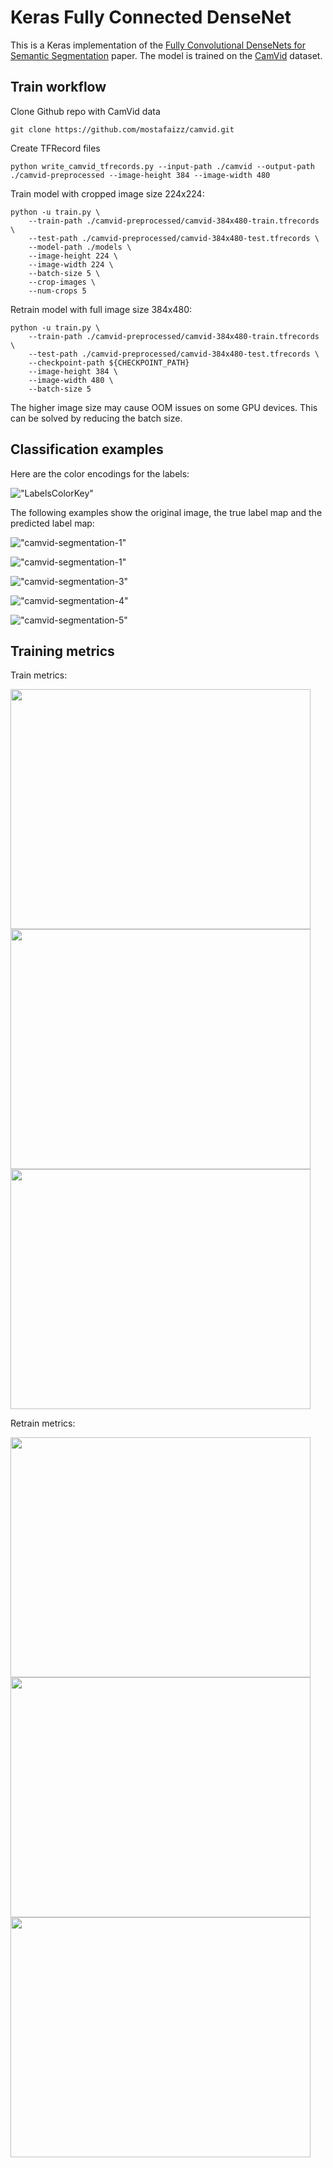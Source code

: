# Keras Fully Connected DenseNet

This is a Keras implementation of the [Fully Convolutional DenseNets for Semantic Segmentation](https://arxiv.org/abs/1611.09326) paper.
The model is trained on the [CamVid](http://mi.eng.cam.ac.uk/research/projects/VideoRec/CamVid/) dataset. 

## Train workflow

Clone Github repo with CamVid data

    git clone https://github.com/mostafaizz/camvid.git

Create TFRecord files

    python write_camvid_tfrecords.py --input-path ./camvid --output-path ./camvid-preprocessed --image-height 384 --image-width 480

Train model with cropped image size 224x224:

    python -u train.py \
        --train-path ./camvid-preprocessed/camvid-384x480-train.tfrecords \
        --test-path ./camvid-preprocessed/camvid-384x480-test.tfrecords \
        --model-path ./models \
        --image-height 224 \
        --image-width 224 \
        --batch-size 5 \
        --crop-images \
        --num-crops 5

Retrain model with full image size 384x480:

    python -u train.py \
        --train-path ./camvid-preprocessed/camvid-384x480-train.tfrecords \
        --test-path ./camvid-preprocessed/camvid-384x480-test.tfrecords \
        --checkpoint-path ${CHECKPOINT_PATH}
        --image-height 384 \
        --image-width 480 \
        --batch-size 5

The higher image size may cause OOM issues on some GPU devices. This can be solved by reducing the batch size.

## Classification examples

Here are the color encodings for the labels:

!["LabelsColorKey"](images/LabelsColorKey.jpg?raw=true "LabelsColorKey")

The following examples show the original image, the true label map and the predicted label map:

!["camvid-segmentation-1"](images/camvid-segmentation-1.png?raw=true "camvid-segmentation-1")

!["camvid-segmentation-1"](images/camvid-segmentation-2.png?raw=true "camvid-segmentation-2")

!["camvid-segmentation-3"](images/camvid-segmentation-3.png?raw=true "camvid-segmentation-3")

!["camvid-segmentation-4"](images/camvid-segmentation-4.png?raw=true "camvid-segmentation-4")

!["camvid-segmentation-5"](images/camvid-segmentation-5.png?raw=true "camvid-segmentation-5")

## Training metrics

Train metrics:

<img src="images/camvid_eval_loss.png" height="384" width="480"/>

<img src="images/camvid_eval_iou.png" height="384" width="480"/>

<img src="images/camvid_eval_accuracy.png" height="384" width="480"/>


Retrain metrics:

<img src="images/camvid_eval_loss_retrain.png" height="384" width="480"/>

<img src="images/camvid_eval_iou_retrain.png" height="384" width="480"/>

<img src="images/camvid_eval_accuracy_retrain.png" height="384" width="480"/>

